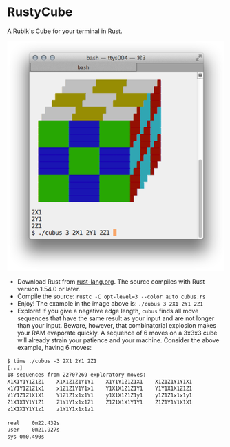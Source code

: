 # RustyCube

A Rubik's Cube for your terminal in Rust.


![](RustyCube.png)


- Download Rust from [rust-lang.org](http://www.rust-lang.org).  The source compiles with Rust version 1.54.0 or later.
- Compile the source:  `rustc -C opt-level=3 --color auto cubus.rs`
- Enjoy!  The example in the image above is: `./cubus 3 2X1 2Y1 2Z1`
- Explore!  If you give a negative edge length, `cubus` finds all move sequences that have the same result as your input and are not longer than your input.  Beware, however, that combinatorial explosion makes your RAM evaporate quickly.  A sequence of 6 moves on a 3x3x3 cube will already strain your patience and your machine.  Consider the above example, having 6 moves:

```
$ time ./cubus -3 2X1 2Y1 2Z1
[...]
18 sequences from 22707269 exploratory moves:
X1X1Y1Y1Z1Z1    X1X1Z1Z1Y1Y1    X1Y1Y1Z1Z1X1    X1Z1Z1Y1Y1X1
x1Y1Y1Z1Z1x1    x1Z1Z1Y1Y1x1    Y1X1X1Z1Z1Y1    Y1Y1X1X1Z1Z1
Y1Y1Z1Z1X1X1    Y1Z1Z1x1x1Y1    y1X1X1Z1Z1y1    y1Z1Z1x1x1y1
Z1X1X1Y1Y1Z1    Z1Y1Y1x1x1Z1    Z1Z1X1X1Y1Y1    Z1Z1Y1Y1X1X1
z1X1X1Y1Y1z1    z1Y1Y1x1x1z1

real	0m22.432s
user	0m21.927s
sys	0m0.490s

```
